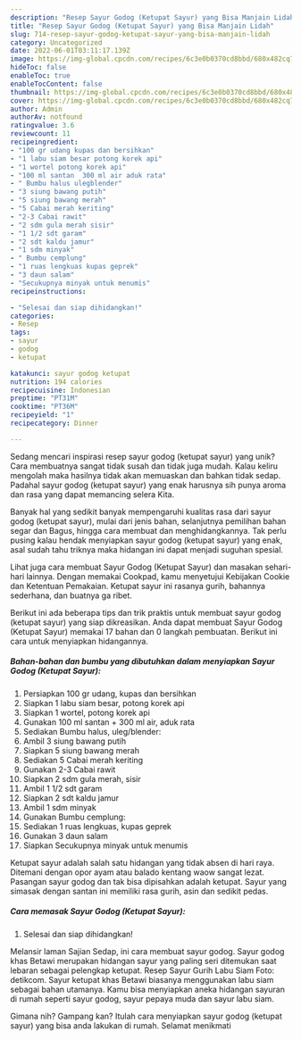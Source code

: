 ```yaml
---
description: "Resep Sayur Godog (Ketupat Sayur) yang Bisa Manjain Lidah"
title: "Resep Sayur Godog (Ketupat Sayur) yang Bisa Manjain Lidah"
slug: 714-resep-sayur-godog-ketupat-sayur-yang-bisa-manjain-lidah
category: Uncategorized
date: 2022-06-01T03:11:17.139Z
image: https://img-global.cpcdn.com/recipes/6c3e0b0370cd8bbd/680x482cq70/sayur-godog-ketupat-sayur-foto-resep-utama.jpg
hideToc: false
enableToc: true
enableTocContent: false
thumbnail: https://img-global.cpcdn.com/recipes/6c3e0b0370cd8bbd/680x482cq70/sayur-godog-ketupat-sayur-foto-resep-utama.jpg
cover: https://img-global.cpcdn.com/recipes/6c3e0b0370cd8bbd/680x482cq70/sayur-godog-ketupat-sayur-foto-resep-utama.jpg
author: Admin
authorAv: notfound
ratingvalue: 3.6
reviewcount: 11
recipeingredient:
- "100 gr udang kupas dan bersihkan"
- "1 labu siam besar potong korek api"
- "1 wortel potong korek api"
- "100 ml santan  300 ml air aduk rata"
- " Bumbu halus ulegblender"
- "3 siung bawang putih"
- "5 siung bawang merah"
- "5 Cabai merah keriting"
- "2-3 Cabai rawit"
- "2 sdm gula merah sisir"
- "1 1/2 sdt garam"
- "2 sdt kaldu jamur"
- "1 sdm minyak"
- " Bumbu cemplung"
- "1 ruas lengkuas kupas geprek"
- "3 daun salam"
- "Secukupnya minyak untuk menumis"
recipeinstructions:

- "Selesai dan siap dihidangkan!"
categories:
- Resep
tags:
- sayur
- godog
- ketupat

katakunci: sayur godog ketupat 
nutrition: 194 calories
recipecuisine: Indonesian
preptime: "PT31M"
cooktime: "PT36M"
recipeyield: "1"
recipecategory: Dinner

---
```





Sedang mencari inspirasi resep sayur godog (ketupat sayur) yang unik? Cara membuatnya sangat tidak susah dan tidak juga mudah. Kalau keliru mengolah maka hasilnya tidak akan memuaskan dan bahkan tidak sedap. Padahal sayur godog (ketupat sayur) yang enak harusnya sih punya aroma dan rasa yang dapat memancing selera Kita.





Banyak hal yang sedikit banyak mempengaruhi kualitas rasa dari sayur godog (ketupat sayur), mulai dari jenis bahan, selanjutnya pemilihan bahan segar dan Bagus, hingga cara membuat dan menghidangkannya. Tak perlu pusing kalau hendak menyiapkan sayur godog (ketupat sayur) yang enak,      asal sudah tahu triknya maka hidangan ini dapat menjadi suguhan spesial.














Lihat juga cara membuat Sayur Godog (Ketupat Sayur) dan masakan sehari-hari lainnya. Dengan memakai Cookpad, kamu menyetujui Kebijakan Cookie dan Ketentuan Pemakaian. Ketupat sayur ini rasanya gurih, bahannya sederhana, dan buatnya ga ribet.






Berikut ini ada beberapa tips dan trik praktis untuk membuat sayur godog (ketupat sayur) yang siap dikreasikan. Anda dapat membuat Sayur Godog (Ketupat Sayur) memakai 17 bahan dan 0 langkah pembuatan. Berikut ini cara untuk menyiapkan hidangannya.

<!--inarticleads1-->

##### Bahan-bahan dan bumbu yang dibutuhkan dalam menyiapkan Sayur Godog (Ketupat Sayur):

1. Persiapkan 100 gr udang, kupas dan bersihkan
1. Siapkan 1 labu siam besar, potong korek api
1. Siapkan 1 wortel, potong korek api
1. Gunakan 100 ml santan + 300 ml air, aduk rata
1. Sediakan  Bumbu halus, uleg/blender:
1. Ambil 3 siung bawang putih
1. Siapkan 5 siung bawang merah
1. Sediakan 5 Cabai merah keriting
1. Gunakan 2-3 Cabai rawit
1. Siapkan 2 sdm gula merah, sisir
1. Ambil 1 1/2 sdt garam
1. Siapkan 2 sdt kaldu jamur
1. Ambil 1 sdm minyak
1. Gunakan  Bumbu cemplung:
1. Sediakan 1 ruas lengkuas, kupas geprek
1. Gunakan 3 daun salam
1. Siapkan Secukupnya minyak untuk menumis


Ketupat sayur adalah salah satu hidangan yang tidak absen di hari raya. Ditemani dengan opor ayam atau balado kentang waow sangat lezat. Pasangan sayur godog dan tak bisa dipisahkan adalah ketupat. Sayur yang simasak dengan santan ini memiliki rasa gurih, asin dan sedikit pedas. 

<!--inarticleads2-->

##### Cara memasak Sayur Godog (Ketupat Sayur):


1. Selesai dan siap dihidangkan!

Melansir laman Sajian Sedap, ini cara membuat sayur godog. Sayur godog khas Betawi merupakan hidangan sayur yang paling seri ditemukan saat lebaran sebagai pelengkap ketupat. Resep Sayur Gurih Labu Siam Foto: detikcom. Sayur ketupat khas Betawi biasanya menggunakan labu siam sebagai bahan utamanya. Kamu bisa menyiapkan aneka hidangan sayuran di rumah seperti sayur godog, sayur pepaya muda dan sayur labu siam. 

Gimana nih? Gampang kan? Itulah cara menyiapkan sayur godog (ketupat sayur) yang bisa anda lakukan di rumah. Selamat menikmati
